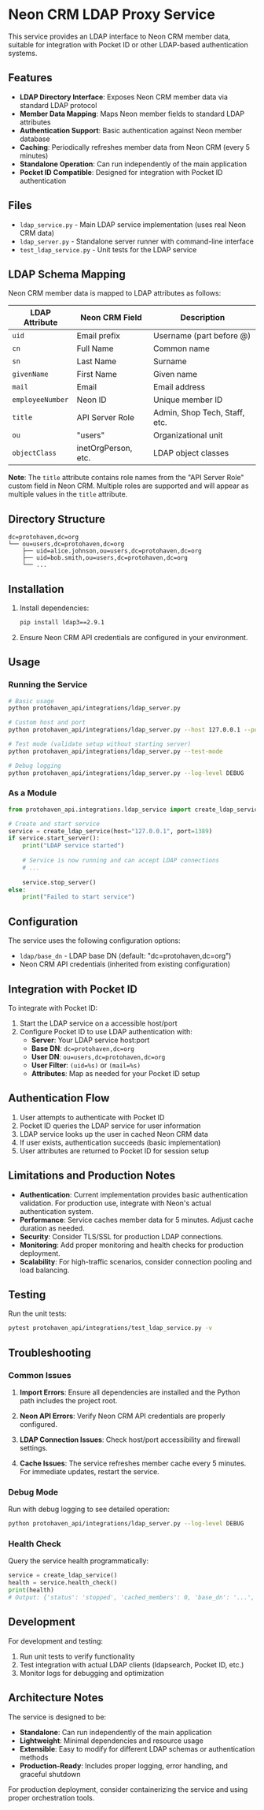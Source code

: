 # Neon CRM LDAP Proxy Service

This service provides an LDAP interface to Neon CRM member data, suitable for integration with Pocket ID or other LDAP-based authentication systems.

## Features

- **LDAP Directory Interface**: Exposes Neon CRM member data via standard LDAP protocol
- **Member Data Mapping**: Maps Neon member fields to standard LDAP attributes
- **Authentication Support**: Basic authentication against Neon member database
- **Caching**: Periodically refreshes member data from Neon CRM (every 5 minutes)
- **Standalone Operation**: Can run independently of the main application
- **Pocket ID Compatible**: Designed for integration with Pocket ID authentication

## Files

- `ldap_service.py` - Main LDAP service implementation (uses real Neon CRM data)
- `ldap_server.py` - Standalone server runner with command-line interface
- `test_ldap_service.py` - Unit tests for the LDAP service

## LDAP Schema Mapping

Neon CRM member data is mapped to LDAP attributes as follows:

| LDAP Attribute     | Neon CRM Field           | Description                    |
|-------------------|--------------------------|--------------------------------|
| `uid`             | Email prefix             | Username (part before @)       |
| `cn`              | Full Name                | Common name                    |
| `sn`              | Last Name                | Surname                        |
| `givenName`       | First Name               | Given name                     |
| `mail`            | Email                    | Email address                  |
| `employeeNumber`  | Neon ID                  | Unique member ID               |
| `title`           | API Server Role          | Admin, Shop Tech, Staff, etc.  |
| `ou`              | "users"                  | Organizational unit            |
| `objectClass`     | inetOrgPerson, etc.      | LDAP object classes            |

**Note**: The `title` attribute contains role names from the "API Server Role" custom field in Neon CRM. Multiple roles are supported and will appear as multiple values in the `title` attribute.

## Directory Structure

```
dc=protohaven,dc=org
└── ou=users,dc=protohaven,dc=org
    ├── uid=alice.johnson,ou=users,dc=protohaven,dc=org
    ├── uid=bob.smith,ou=users,dc=protohaven,dc=org
    └── ...
```

## Installation

1. Install dependencies:
   ```bash
   pip install ldap3==2.9.1
   ```

2. Ensure Neon CRM API credentials are configured in your environment.

## Usage

### Running the Service

```bash
# Basic usage
python protohaven_api/integrations/ldap_server.py

# Custom host and port
python protohaven_api/integrations/ldap_server.py --host 127.0.0.1 --port 1389

# Test mode (validate setup without starting server)
python protohaven_api/integrations/ldap_server.py --test-mode

# Debug logging
python protohaven_api/integrations/ldap_server.py --log-level DEBUG
```

### As a Module

```python
from protohaven_api.integrations.ldap_service import create_ldap_service

# Create and start service
service = create_ldap_service(host="127.0.0.1", port=1389)
if service.start_server():
    print("LDAP service started")
    
    # Service is now running and can accept LDAP connections
    # ...
    
    service.stop_server()
else:
    print("Failed to start service")
```

## Configuration

The service uses the following configuration options:

- `ldap/base_dn` - LDAP base DN (default: "dc=protohaven,dc=org")
- Neon CRM API credentials (inherited from existing configuration)

## Integration with Pocket ID

To integrate with Pocket ID:

1. Start the LDAP service on a accessible host/port
2. Configure Pocket ID to use LDAP authentication with:
   - **Server**: Your LDAP service host:port
   - **Base DN**: `dc=protohaven,dc=org`
   - **User DN**: `ou=users,dc=protohaven,dc=org`
   - **User Filter**: `(uid=%s)` or `(mail=%s)`
   - **Attributes**: Map as needed for your Pocket ID setup

## Authentication Flow

1. User attempts to authenticate with Pocket ID
2. Pocket ID queries the LDAP service for user information
3. LDAP service looks up the user in cached Neon CRM data
4. If user exists, authentication succeeds (basic implementation)
5. User attributes are returned to Pocket ID for session setup

## Limitations and Production Notes

- **Authentication**: Current implementation provides basic authentication validation. For production use, integrate with Neon's actual authentication system.
- **Performance**: Service caches member data for 5 minutes. Adjust cache duration as needed.
- **Security**: Consider TLS/SSL for production LDAP connections.
- **Monitoring**: Add proper monitoring and health checks for production deployment.
- **Scalability**: For high-traffic scenarios, consider connection pooling and load balancing.

## Testing

Run the unit tests:

```bash
pytest protohaven_api/integrations/test_ldap_service.py -v
```

## Troubleshooting

### Common Issues

1. **Import Errors**: Ensure all dependencies are installed and the Python path includes the project root.

2. **Neon API Errors**: Verify Neon CRM API credentials are properly configured.

3. **LDAP Connection Issues**: Check host/port accessibility and firewall settings.

4. **Cache Issues**: The service refreshes member cache every 5 minutes. For immediate updates, restart the service.

### Debug Mode

Run with debug logging to see detailed operation:

```bash
python protohaven_api/integrations/ldap_server.py --log-level DEBUG
```

### Health Check

Query the service health programmatically:

```python
service = create_ldap_service()
health = service.health_check()
print(health)
# Output: {'status': 'stopped', 'cached_members': 0, 'base_dn': '...', ...}
```

## Development

For development and testing:

1. Run unit tests to verify functionality
2. Test integration with actual LDAP clients (ldapsearch, Pocket ID, etc.)
3. Monitor logs for debugging and optimization

## Architecture Notes

The service is designed to be:

- **Standalone**: Can run independently of the main application
- **Lightweight**: Minimal dependencies and resource usage
- **Extensible**: Easy to modify for different LDAP schemas or authentication methods
- **Production-Ready**: Includes proper logging, error handling, and graceful shutdown

For production deployment, consider containerizing the service and using proper orchestration tools.
